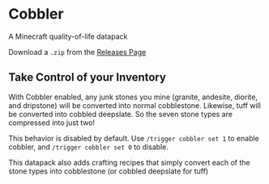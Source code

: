 # Cobbler
A Minecraft quality-of-life datapack

Download a `.zip` from the [Releases Page](https://github.com/Andrew-LLL1210/Cobbler/releases)

## Take Control of your Inventory
With Cobbler enabled, any junk stones you mine
(granite, andesite, diorite, and dripstone)
will be converted into normal cobblestone.
Likewise, tuff will be converted into cobbled deepslate.
So the seven stone types are compressed into just two!

This behavior is disabled by default. Use
`/trigger cobbler set 1` to enable cobbler, and
`/trigger cobbler set 0` to disable.

This datapack also adds crafting recipes that simply convert each of
the stone types into cobblestone (or cobbled deepslate for tuff)
